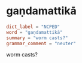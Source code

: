# gaṇdamattikā

``` toml
dict_label = "NCPED"
word = "gaṇdamattikā"
summary = "worm casts?"
grammar_comment = "neuter"
```

worm casts?

